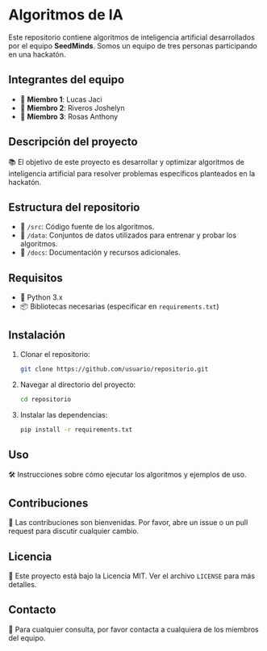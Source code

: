 # Algoritmos de IA

Este repositorio contiene algoritmos de inteligencia artificial desarrollados por el equipo **SeedMinds**. Somos un equipo de tres personas participando en una hackatón.

## Integrantes del equipo
- 👤 **Miembro 1**: Lucas Jaci
- 👤 **Miembro 2**: Riveros Joshelyn
- 👤 **Miembro 3**: Rosas Anthony

## Descripción del proyecto
📚 El objetivo de este proyecto es desarrollar y optimizar algoritmos de inteligencia artificial para resolver problemas específicos planteados en la hackatón.

## Estructura del repositorio
- 📁 `/src`: Código fuente de los algoritmos.
- 📁 `/data`: Conjuntos de datos utilizados para entrenar y probar los algoritmos.
- 📁 `/docs`: Documentación y recursos adicionales.

## Requisitos
- 🐍 Python 3.x
- 📦 Bibliotecas necesarias (especificar en `requirements.txt`)

## Instalación
1. Clonar el repositorio:
    ```bash
    git clone https://github.com/usuario/repositorio.git
    ```
2. Navegar al directorio del proyecto:
    ```bash
    cd repositorio
    ```
3. Instalar las dependencias:
    ```bash
    pip install -r requirements.txt
    ```

## Uso
🛠️ Instrucciones sobre cómo ejecutar los algoritmos y ejemplos de uso.

## Contribuciones
🤝 Las contribuciones son bienvenidas. Por favor, abre un issue o un pull request para discutir cualquier cambio.

## Licencia
📄 Este proyecto está bajo la Licencia MIT. Ver el archivo `LICENSE` para más detalles.

## Contacto
📧 Para cualquier consulta, por favor contacta a cualquiera de los miembros del equipo.
